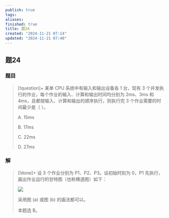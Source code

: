 ```yaml
---
publish: true
tags: 
aliases: 
finished: true
title: 题24
created: "2024-11-21 07:14"
updated: "2024-11-21 07:40"
---
```

## 题24
### 题目
> [!question]+
> 某单 CPU 系统中有输入和输出设备各 1 台，现有 3 个并发执行的作业，每个作业的输入、计算和输出时间均分别为 2ms、3ms 和 4ms，且都按输入、计算和输出的顺序执行，则执行完 3 个作业需要的时间最少是（ ）。
> 
> A. 15ms
> 
> B. 17ms
> 
> C. 22ms
> 
> D. 27ms
### 解
> [!done]+
> 设 3 个作业分别为 P1、P2、P3。设初始时刻为 0，P1 先执行，画出作业运行的甘特图（也称横道图）如下：
> 
> ![](https://img.hwenyi.tech/202411211513210.webp)
> 
> 采用图 (a) 或图 (b) 的画法都可以。
> 
> 本题选 B。